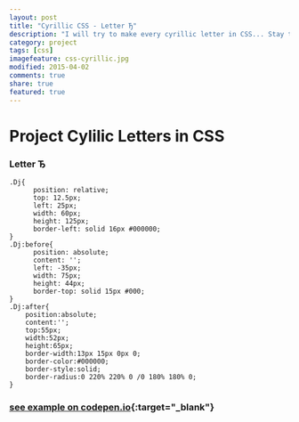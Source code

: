 ```yaml
---
layout: post
title: "Cyrillic CSS - Letter Ђ"
description: "I will try to make every cyrillic letter in CSS... Stay tuned..."
category: project
tags: [css] 
imagefeature: css-cyrillic.jpg
modified: 2015-04-02
comments: true
share: true
featured: true
---
```


# Project Cylilic Letters in CSS

### Letter Ђ
    .Dj{
          position: relative;
          top: 12.5px;
          left: 25px;
          width: 60px;
          height: 125px;
          border-left: solid 16px #000000;
    }
    .Dj:before{
          position: absolute;
          content: '';
          left: -35px;
          width: 75px;
          height: 44px;
          border-top: solid 15px #000;
    }
    .Dj:after{
        position:absolute;
        content:'';
        top:55px;
        width:52px;
        height:65px;
        border-width:13px 15px 0px 0;
        border-color:#000000;
        border-style:solid;
        border-radius:0 220% 220% 0 /0 180% 180% 0;
    }
### [see example on codepen.io](http://codepen.io/MilosRujevic/pen/myYRYx){:target="_blank"}